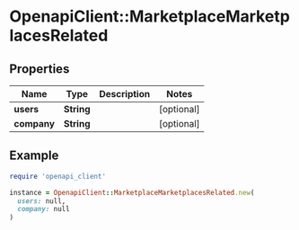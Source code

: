 # OpenapiClient::MarketplaceMarketplacesRelated

## Properties

| Name | Type | Description | Notes |
| ---- | ---- | ----------- | ----- |
| **users** | **String** |  | [optional] |
| **company** | **String** |  | [optional] |

## Example

```ruby
require 'openapi_client'

instance = OpenapiClient::MarketplaceMarketplacesRelated.new(
  users: null,
  company: null
)
```

